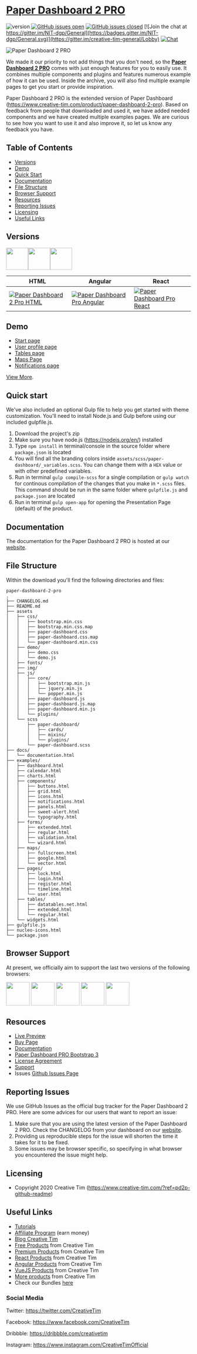 # [Paper Dashboard 2 PRO](https://demos.creative-tim.com/paper-dashboard-2-pro/examples/dashboard.html)  


![version](https://img.shields.io/badge/version-2.3.1-blue.svg) [![GitHub issues open](https://img.shields.io/github/issues/creativetimofficial/material-kit.svg?maxAge=2592000)](https://github.com/creativetimofficial/ct-paper-dashboard-2-pro/issues?q=is%3Aopen+is%3Aissue) [![GitHub issues closed](https://img.shields.io/github/issues-closed-raw/creativetimofficial/ct-paper-dashboard-2-pro.svg?maxAge=2592000)](https://github.com/creativetimofficial/ct-paper-dashboard-2-pro/issues/issues?q=is%3Aissue+is%3Aclosed) [![Join the chat at https://gitter.im/NIT-dgp/General](https://badges.gitter.im/NIT-dgp/General.svg)](https://gitter.im/creative-tim-general/Lobby) [![Chat](https://img.shields.io/badge/chat-on%20discord-7289da.svg)](https://discord.gg/E4aHAQy)

![Paper Dashboard 2 PRO](https://s3.amazonaws.com/creativetim_bucket/products/84/original/opt_pd2p_thumbnail.jpg?1526481078)

We made it our priority to not add things that you don't need, so the  **[Paper Dashboard 2 PRO](https://demos.creative-tim.com/paper-dashboard-2-pro/examples/dashboard.html)** comes with just enough features for you to easily use. It combines multiple components and plugins and features numerous example of how it can be used. Inside the archive, you will also find multiple example pages to get you start or provide inspiration.

Paper Dashboard 2 PRO is the extended version of Paper Dashboard (https://www.creative-tim.com/product/paper-dashboard-2-pro). Based on feedback from people that downloaded and used it, we have added needed components and we have created multiple examples pages. We are curious to see how you want to use it and also improve it, so let us know any feedback you have.



## Table of Contents

* [Versions](#versions)
* [Demo](#demo)
* [Quick Start](#quick-start)
* [Documentation](#documentation)
* [File Structure](#file-structure)
* [Browser Support](#browser-support)
* [Resources](#resources)
* [Reporting Issues](#reporting-issues)
* [Licensing](#licensing)
* [Useful Links](#useful-links)


## Versions

[<img src="https://github.com/creativetimofficial/public-assets/blob/master/logos/html-logo.jpg?raw=true" width="60" height="60" />](https://www.creative-tim.com/product/paper-dashboard-2-pro)[<img src="https://github.com/creativetimofficial/public-assets/blob/master/logos/angular-logo.jpg?raw=true" width="60" height="60" />](https://www.creative-tim.com/product/paper-dashboard-pro-angular)[<img src="https://raw.githubusercontent.com/creativetimofficial/public-assets/master/logos/photoshop-logo.jpg" width="60" height="60" />](https://github.com/creativetimofficial/material-kit/tree/photoshop)

| HTML | Angular | React |
| --- | --- | --- |
| [![Paper Dashboard 2 Pro HTML](https://s3.amazonaws.com/creativetim_bucket/products/84/original/opt_pd2p_thumbnail.jpg?1526481078)](https://www.creative-tim.com/product/paper-dashboard-2-pro)  | [![Paper Dashboard Pro Angular](https://s3.amazonaws.com/creativetim_bucket/products/59/original/opt_pdp_angular_thumbnail.jpg?1551358278)](https://www.creative-tim.com/product/paper-dashboard-pro-angular) | [![Paper Dashboard Pro React](https://s3.amazonaws.com/creativetim_bucket/products/134/original/opt_pdp_react.jpg?1542215770)](https://www.creative-tim.com/product/paper-dashboard-pro-react)

## Demo

- [Start page](https://demos.creative-tim.com/paper-dashboard-2-pro/examples/dashboard.html)
- [User profile page](https://demos.creative-tim.com/paper-dashboard-2-pro/examples/pages/user.html)
- [Tables page ](https://demos.creative-tim.com/paper-dashboard-2-pro/examples/tables/extended.html)
- [Maps Page](https://demos.creative-tim.com/paper-dashboard-2-pro/examples/maps/google.html)
- [Notifications page](https://demos.creative-tim.com/paper-dashboard-2-pro/examples/components/notifications.html)

[View More](https://demos.creative-tim.com/paper-dashboard-2-pro/examples/dashboard.html).

## Quick start

We've also included an optional Gulp file to help you get started with theme customization. You'll need to install Node.js and Gulp before using our included gulpfile.js.

1.  Download the project's zip
2.  Make sure you have node.js (<https://nodejs.org/en/>) installed
3.  Type `npm install` in terminal/console in the source folder where `package.json` is located
4.  You will find all the branding colors inside `assets/scss/paper-dashboard/_variables.scss`. You can change them with a `HEX` value or with other predefined variables.
5.  Run in terminal `gulp compile-scss` for a single compilation or `gulp watch` for continous compilation of the changes that you make in `*.scss` files. This command should be run in the same folder where `gulpfile.js` and `package.json` are located
6.  Run in terminal `gulp open-app` for opening the Presentation Page (default) of the product.

## Documentation
The documentation for the Paper Dashboard 2 PRO is hosted at our [website](https://demos.creative-tim.com/paper-dashboard-2-pro/docs/1.0/getting-started/introduction.html).


## File Structure

Within the download you'll find the following directories and files:

```
paper-dashboard-2-pro
.
├── CHANGELOG.md
├── README.md
├── assets
│   ├── css/
│   │   ├── bootstrap.min.css
│   │   ├── bootstrap.min.css.map
│   │   ├── paper-dashboard.css
│   │   ├── paper-dashboard.css.map
│   │   └── paper-dashboard.min.css
│   ├── demo/
│   │   ├── demo.css
│   │   └── demo.js
│   ├── fonts/
│   ├── img/
│   ├── js/
│   │   ├── core/
│   │   │   ├── bootstrap.min.js
│   │   │   ├── jquery.min.js
│   │   │   └── popper.min.js
│   │   ├── paper-dashboard.js
│   │   ├── paper-dashboard.js.map
│   │   ├── paper-dashboard.min.js
│   │   └── plugins/
│   └── scss
│       ├── paper-dashboard/
│       │   ├── cards/
│       │   ├── mixins/
│       │   └── plugins/
│       └── paper-dashboard.scss
├── docs/
│   └── documentation.html
├── examples/
│   ├── dashboard.html
│   ├── calendar.html
│   ├── charts.html
│   ├── components/
│   │   ├── buttons.html
│   │   ├── grid.html
│   │   ├── icons.html
│   │   ├── notifications.html
│   │   ├── panels.html
│   │   ├── sweet-alert.html
│   │   └── typography.html
│   ├── forms/
│   │   ├── extended.html
│   │   ├── regular.html
│   │   ├── validation.html
│   │   └── wizard.html
│   ├── maps/
│   │   ├── fullscreen.html
│   │   ├── google.html
│   │   └── vector.html
│   ├── pages/
│   │   ├── lock.html
│   │   ├── login.html
│   │   ├── register.html
│   │   ├── timeline.html
│   │   └── user.html
│   ├── tables/
│   │   ├── datatables.net.html
│   │   ├── extended.html
│   │   └── regular.html
│   └── widgets.html
├── gulpfile.js
├── nucleo-icons.html
└── package.json
```

## Browser Support

At present, we officially aim to support the last two versions of the following browsers:

<img src="https://github.com/creativetimofficial/public-assets/blob/master/logos/chrome-logo.png?raw=true" width="64" height="64"> <img src="https://raw.githubusercontent.com/creativetimofficial/public-assets/master/logos/firefox-logo.png" width="64" height="64"> <img src="https://raw.githubusercontent.com/creativetimofficial/public-assets/master/logos/edge-logo.png" width="64" height="64"> <img src="https://raw.githubusercontent.com/creativetimofficial/public-assets/master/logos/safari-logo.png" width="64" height="64"> <img src="https://raw.githubusercontent.com/creativetimofficial/public-assets/master/logos/opera-logo.png" width="64" height="64">

## Resources
- [Live Preview](https://demos.creative-tim.com/paper-dashboard-2-pro/examples/dashboard.html)
- [Buy Page](https://www.creative-tim.com/product/paper-dashboard-2-pro)
- [Documentation](https://demos.creative-tim.com/paper-dashboard-2-pro/docs/1.0/getting-started/introduction.html)
- [Paper Dashboard PRO Bootstrap 3](https://demos.creative-tim.com/paper-dashboard-pro/examples/dashboard/overview.html)
- [License Agreement](https://www.creative-tim.com/license)
- [Support](https://www.creative-tim.com/contact-us)
- Issues [Github Issues Page](https://github.com/creativetimofficial/ct-paper-dashboard-2-pro/issues)

## Reporting Issues

We use GitHub Issues as the official bug tracker for the Paper Dashboard 2 PRO. Here are some advices for our users that want to report an issue:

1. Make sure that you are using the latest version of the Paper Dashboard 2 PRO. Check the CHANGELOG from your dashboard on our [website](https://www.creative-tim.com/?ref=pd2p-github-readme).
2. Providing us reproducible steps for the issue will shorten the time it takes for it to be fixed.
3. Some issues may be browser specific, so specifying in what browser you encountered the issue might help.

## Licensing

- Copyright 2020 Creative Tim (https://www.creative-tim.com/?ref=pd2p-github-readme)

[CHANGELOG]: ./CHANGELOG.md
[LICENSE]: ./LICENSE.md

## Useful Links

- [Tutorials](https://www.youtube.com/channel/UCVyTG4sCw-rOvB9oHkzZD1w)
- [Affiliate Program](https://www.creative-tim.com/affiliates/new?ref=pd2p-github-readme) (earn money)
- [Blog Creative Tim](https://creative-tim.com/blog)
- [Free Products](https://www.creative-tim.com/bootstrap-themes/free?ref=pd2p-github-readme) from Creative Tim
- [Premium Products](https://www.creative-tim.com/bootstrap-themes/premium?ref=pd2p-github-readme) from Creative Tim
- [React Products](https://www.creative-tim.com/bootstrap-themes/react-themes?ref=pd2p-github-readme) from Creative Tim
- [Angular Products](https://www.creative-tim.com/bootstrap-themes/angular-themes?ref=pd2p-github-readme) from Creative Tim
- [VueJS Products](https://www.creative-tim.com/bootstrap-themes/vuejs-themes?ref=pd2p-github-readme) from Creative Tim
- [More products](https://www.creative-tim.com/bootstrap-themes?ref=pd2p-github-readme) from Creative Tim
- Check our Bundles [here](https://www.creative-tim.com/bundles?ref=pd2p-github-readme)

### Social Media

Twitter: <https://twitter.com/CreativeTim>

Facebook: <https://www.facebook.com/CreativeTim>

Dribbble: <https://dribbble.com/creativetim>

Instagram: <https://www.instagram.com/CreativeTimOfficial>
